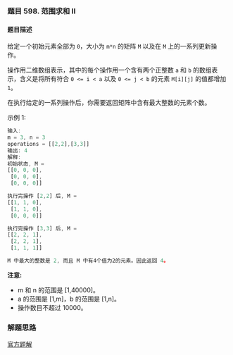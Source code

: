 ### 题目 598. 范围求和 II
#### 题目描述
给定一个初始元素全部为 `0`，大小为 `m*n` 的矩阵 `M` 以及在 `M` 上的一系列更新操作。

操作用二维数组表示，其中的每个操作用一个含有两个正整数 `a` 和 `b` 的数组表示，含义是将所有符合 `0 <= i < a` 以及 `0 <= j < b` 的元素 `M[i][j]` 的值都增加 `1`。

在执行给定的一系列操作后，你需要返回矩阵中含有最大整数的元素个数。

示例 1:

```js
输入: 
m = 3, n = 3
operations = [[2,2],[3,3]]
输出: 4
解释: 
初始状态, M = 
[[0, 0, 0],
 [0, 0, 0],
 [0, 0, 0]]

执行完操作 [2,2] 后, M = 
[[1, 1, 0],
 [1, 1, 0],
 [0, 0, 0]]

执行完操作 [3,3] 后, M = 
[[2, 2, 1],
 [2, 2, 1],
 [1, 1, 1]]

M 中最大的整数是 2, 而且 M 中有4个值为2的元素。因此返回 4。
```
**注意:**

- m 和 n 的范围是 [1,40000]。
- a 的范围是 [1,m]，b 的范围是 [1,n]。
- 操作数目不超过 10000。
### 解题思路
[官方题解](https://leetcode-cn.com/problems/range-addition-ii/solution/fan-wei-qiu-he-ii-by-leetcode/)